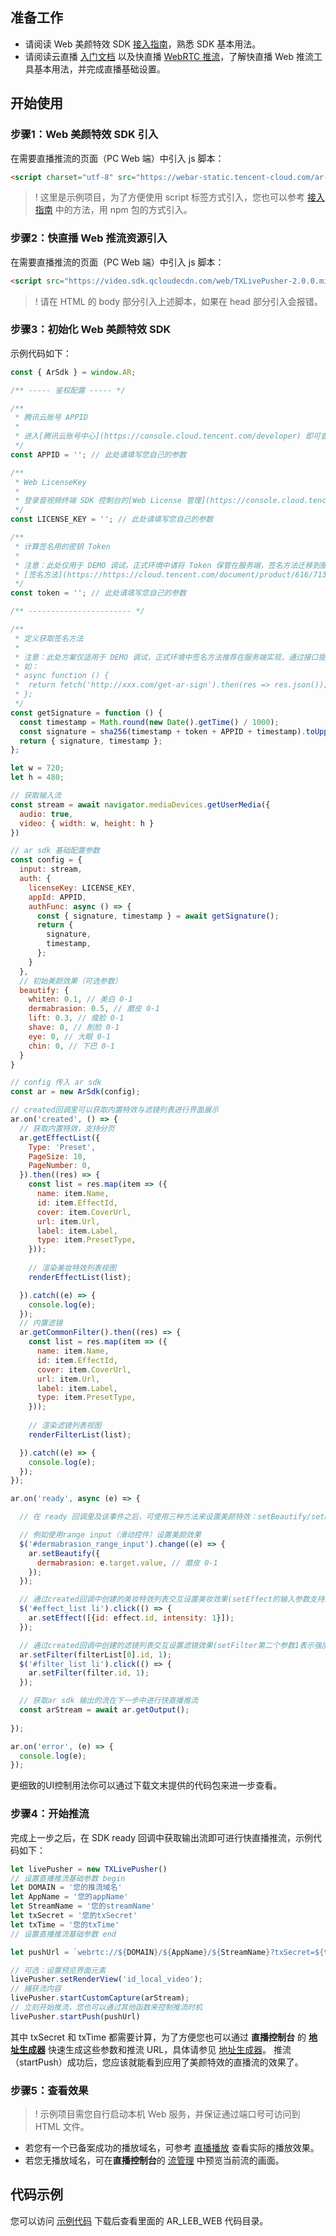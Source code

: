 ## 准备工作
- 请阅读 Web 美颜特效 SDK [接入指南](https://cloud.tencent.com/document/product/616/71364)，熟悉 SDK 基本用法。
- 请阅读云直播 [入门文档](https://cloud.tencent.com/document/product/267/41870) 以及快直播 [WebRTC 推流](https://cloud.tencent.com/document/product/267/56505)，了解快直播 Web 推流工具基本用法，并完成直播基础设置。

## 开始使用
### 步骤1：Web 美颜特效 SDK 引入[](id:step1)
在需要直播推流的页面（PC Web 端）中引入 js 脚本：
```html
<script charset="utf-8" src="https://webar-static.tencent-cloud.com/ar-sdk/resources/latest/webar-sdk.umd.js"></script>
```
>! 这里是示例项目，为了方便使用 script 标签方式引入，您也可以参考 [接入指南](https://cloud.tencent.com/document/product/616/71364) 中的方法，用 npm 包的方式引入。

### 步骤2：快直播 Web 推流资源引入[](id:step2)
在需要直播推流的页面（PC Web 端）中引入 js 脚本：
```html
<script src="https://video.sdk.qcloudecdn.com/web/TXLivePusher-2.0.0.min.js" charset="utf-8"></script>
```
>! 请在 HTML 的 body 部分引入上述脚本，如果在 head 部分引入会报错。

### 步骤3：初始化 Web 美颜特效 SDK[](id:step3)
示例代码如下：
```js
const { ArSdk } = window.AR;

/** ----- 鉴权配置 ----- */

/**
 * 腾讯云账号 APPID
 * 
 * 进入[腾讯云账号中心](https://console.cloud.tencent.com/developer) 即可查看 APPID
 */
const APPID = ''; // 此处请填写您自己的参数

/**
 * Web LicenseKey
 * 
 * 登录音视频终端 SDK 控制台的[Web License 管理](https://console.cloud.tencent.com/vcube/web)，创建项目即可获得 LicenseKey
 */
const LICENSE_KEY = ''; // 此处请填写您自己的参数

/**
 * 计算签名用的密钥 Token
 * 
 * 注意：此处仅用于 DEMO 调试，正式环境中请将 Token 保管在服务端，签名方法迁移到服务端实现，通过接口提供，前端调用拉取签名，参考
 * [签名方法](https://https://cloud.tencent.com/document/product/616/71370#.E7.AD.BE.E5.90.8D.E6.96.B9.E6.B3.95)
 */
const token = ''; // 此处请填写您自己的参数

/** ----------------------- */

/**
 * 定义获取签名方法
 *
 * 注意：此处方案仅适用于 DEMO 调试，正式环境中签名方法推荐在服务端实现，通过接口提供，前端调用拉取签名
 * 如：
 * async function () {
 *  return fetch('http://xxx.com/get-ar-sign').then(res => res.json());
 * };
 */
const getSignature = function () {
  const timestamp = Math.round(new Date().getTime() / 1000);
  const signature = sha256(timestamp + token + APPID + timestamp).toUpperCase();
  return { signature, timestamp };
};

let w = 720;
let h = 480;

// 获取输入流
const stream = await navigator.mediaDevices.getUserMedia({
  audio: true,
  video: { width: w, height: h }
})

// ar sdk 基础配置参数
const config = {
  input: stream,
  auth: {
    licenseKey: LICENSE_KEY,
    appId: APPID,
    authFunc: async () => {
      const { signature, timestamp } = await getSignature();
      return {
        signature,
        timestamp,
      };
    }
  },
  // 初始美颜效果（可选参数）
  beautify: {
    whiten: 0.1, // 美白 0-1
    dermabrasion: 0.5, // 磨皮 0-1
    lift: 0.3, // 瘦脸 0-1
    shave: 0, // 削脸 0-1
    eye: 0, // 大眼 0-1
    chin: 0, // 下巴 0-1
  }
}

// config 传入 ar sdk
const ar = new ArSdk(config);

// created回调里可以获取内置特效与滤镜列表进行界面展示
ar.on('created', () => {
  // 获取内置特效，支持分页
  ar.getEffectList({
    Type: 'Preset',
    PageSize: 10,
    PageNumber: 0,
  }).then((res) => {
    const list = res.map(item => ({
      name: item.Name,
      id: item.EffectId,
      cover: item.CoverUrl,
      url: item.Url,
      label: item.Label,
      type: item.PresetType,
    }));
    
    // 渲染美妆特效列表视图
    renderEffectList(list);

  }).catch((e) => {
    console.log(e);
  });
  // 内置滤镜
  ar.getCommonFilter().then((res) => {
    const list = res.map(item => ({
      name: item.Name,
      id: item.EffectId,
      cover: item.CoverUrl,
      url: item.Url,
      label: item.Label,
      type: item.PresetType,
    }));
    
    // 渲染滤镜列表视图
    renderFilterList(list);

  }).catch((e) => {
    console.log(e);
  });
});

ar.on('ready', async (e) => {

  // 在 ready 回调里及该事件之后，可使用三种方法来设置美颜特效：setBeautify/setEffect/setFilter

  // 例如使用range input（滑动控件）设置美颜效果
  $('#dermabrasion_range_input').change((e) => {
    ar.setBeautify({
      dermabrasion: e.target.value, // 磨皮 0-1
    });
  });

  // 通过created回调中创建的美妆特效列表交互设置美妆效果(setEffect的输入参数支持三种格式，详见SDK接入指南)
  $('#effect_list li').click(() => {
    ar.setEffect([{id: effect.id, intensity: 1}]);
  });

  // 通过created回调中创建的滤镜列表交互设置滤镜效果(setFilter第二个参数1表示强度，详见SDK接入指南）
  ar.setFilter(filterList[0].id, 1);
  $('#filter_list li').click(() => {
    ar.setFilter(filter.id, 1);
  });

  // 获取ar sdk 输出的流在下一步中进行快直播推流
  const arStream = await ar.getOutput();
    
});

ar.on('error', (e) => {
  console.log(e);
});

```
更细致的UI控制用法你可以通过下载文末提供的代码包来进一步查看。

### 步骤4：开始推流[](id:step4)
完成上一步之后，在 SDK ready 回调中获取输出流即可进行快直播推流，示例代码如下：
```js
let livePusher = new TXLivePusher()
// 设置直播推流基础参数 begin
let DOMAIN = '您的推流域名'
let AppName = '您的appName' 
let StreamName = '您的streamName'
let txSecret = '您的txSecret'
let txTime = '您的txTime'
// 设置直播推流基础参数 end

let pushUrl = `webrtc://${DOMAIN}/${AppName}/${StreamName}?txSecret=${txSecret}&txTime=${txTime}`

// 可选：设置预览界面元素
livePusher.setRenderView('id_local_video');
// 捕获流内容
livePusher.startCustomCapture(arStream);
// 立刻开始推流，您也可以通过其他函数来控制推流时机
livePusher.startPush(pushUrl)

```
其中 txSecret 和 txTime 都需要计算，为了方便您也可以通过 **直播控制台** 的 [**地址生成器**](https://console.cloud.tencent.com/live/addrgenerator/addrgenerator) 快速生成这些参数和推流  URL，具体请参见 [地址生成器](https://cloud.tencent.com/document/product/267/35257)。
推流（startPush）成功后，您应该就能看到应用了美颜特效的直播流的效果了。

### 步骤5：查看效果[](id:step5)
>! 示例项目需您自行启动本机 Web 服务，并保证通过端口号可访问到 HTML 文件。

- 若您有一个已备案成功的播放域名，可参考 [直播播放](https://cloud.tencent.com/document/product/267/32733#.E7.9B.B4.E6.92.AD.E6.92.AD.E6.94.BE) 查看实际的播放效果。
- 若您无播放域名，可在**直播控制台**的 [流管理](https://console.cloud.tencent.com/live/streammanage) 中预览当前流的画面。

## 代码示例 [](id:demo)
您可以访问 [示例代码](https://webar-static.tencent-cloud.com/docs/quick-demo/best_practice.zip) 下载后查看里面的 AR_LEB_WEB 代码目录。
